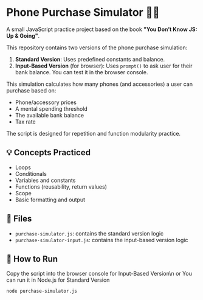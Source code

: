 # Phone Purchase Simulator 💸📱

A small JavaScript practice project based on the book **"You Don’t Know JS: Up & Going"**.

This repository contains two versions of the phone purchase simulation:

1. **Standard Version**: Uses predefined constants and balance.
2. **Input-Based Version** (for browser): Uses `prompt()` to ask user for their bank balance. You can test it in the browser console.

This simulation calculates how many phones (and accessories) a user can purchase based on:
- Phone/accessory prices
- A mental spending threshold
- The available bank balance
- Tax rate

The script is designed for repetition and function modularity practice.

## 💡 Concepts Practiced
- Loops
- Conditionals
- Variables and constants
- Functions (reusability, return values)
- Scope
- Basic formatting and output

## 📂 Files
- `purchase-simulator.js`: contains the standard version logic
- `purchase-simulator-input.js`: contains the input-based version logic

## 🚀 How to Run
Copy the script into the browser console for Input-Based Version\n
or You can run it in Node.js for Standard Version
```bash
node purchase-simulator.js
